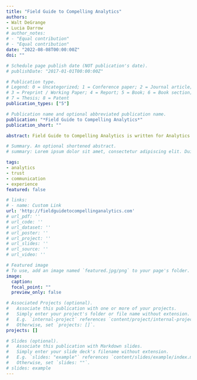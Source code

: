 ```yaml
---
title: "Field Guide to Compelling Analytics"
authors:
- Walt DeGrange
- Lucia Darrow
# author_notes:
# - "Equal contribution"
# - "Equal contribution"
date: "2022-08-08T00:00:00Z"
doi: ""

# Schedule page publish date (NOT publication's date).
# publishDate: "2017-01-01T00:00:00Z"

# Publication type.
# Legend: 0 = Uncategorized; 1 = Conference paper; 2 = Journal article;
# 3 = Preprint / Working Paper; 4 = Report; 5 = Book; 6 = Book section;
# 7 = Thesis; 8 = Patent
publication_types: ["5"]

# Publication name and optional abbreviated publication name.
publication: "*Field Guide to Compelling Analytics*"
publication_short: ""

abstract: Field Guide to Compelling Analytics is written for Analytics Professionals (APs) who want to increase their probability of success in implementing analytical solutions. In the past, soft skills such as presentation and persuasive writing techniques have been the extent of teaching junior APs how to effectively communicate the value of analytical products. However, there are other aspects to success such as trust and experience that may play a more important role in convincing fellow APs, clients, advisors, and leadership groups that their analytic solutions will work.

# Summary. An optional shortened abstract.
# summary: Lorem ipsum dolor sit amet, consectetur adipiscing elit. Duis posuere tellus ac convallis placerat. Proin tincidunt magna sed ex sollicitudin condimentum.

tags:
- analytics 
- trust
- communication
- experience
featured: false

# links:
# - name: Custom Link
url: 'http://fieldguidetocompellinganalytics.com'
# url_pdf: ''
# url_code: ''
# url_dataset: ''
# url_poster: ''
# url_project: ''
# url_slides: ''
# url_source: ''
# url_video: ''

# Featured image
# To use, add an image named `featured.jpg/png` to your page's folder. 
image:
  caption: 
  focal_point: ""
  preview_only: false

# Associated Projects (optional).
#   Associate this publication with one or more of your projects.
#   Simply enter your project's folder or file name without extension.
#   E.g. `internal-project` references `content/project/internal-project/index.md`.
#   Otherwise, set `projects: []`.
projects: []

# Slides (optional).
#   Associate this publication with Markdown slides.
#   Simply enter your slide deck's filename without extension.
#   E.g. `slides: "example"` references `content/slides/example/index.md`.
#   Otherwise, set `slides: ""`.
# slides: example
---
```

